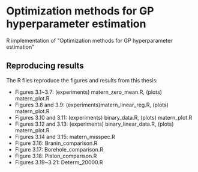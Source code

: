 # Optimization methods for GP hyperparameter estimation

R implementation of "Optimization methods for GP hyperparameter estimation"

## Reproducing results

The R files reproduce the figures and results from this thesis:

- Figures 3.1~3.7: (experiments) matern_zero_mean.R, (plots) matern_plot.R
- Figures 3.8 and 3.9: (experiments)matern_linear_reg.R, (plots) matern_plot.R
- Figures 3.10 and 3.11: (experiments) binary_data.R, (plots) matern_plot.R
- Figures 3.12 and 3.13: (experiments) binary_linear_data.R, (plots) matern_plot.R
- Figures 3.14 and 3.15: matern_misspec.R
- Figure 3.16: Branin_comparison.R
- Figure 3.17: Borehole_comparison.R
- Figure 3.18: Piston_comparison.R
- Figures 3.19~3.21: Determ_20000.R